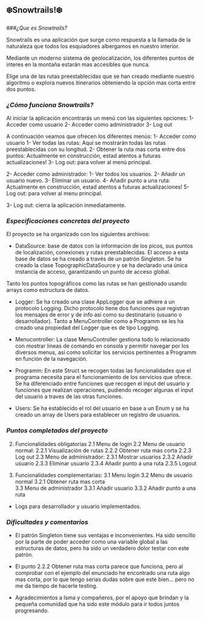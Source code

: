 ## :snowflake:**Snowtrails!**:snowflake:

###*¿Que es Snowtrails?*

Snowtrails es una aplicación que surge como respuesta a la llamada de la naturaleza que todos los esquiadores albergamos en nuestro interior. 

Mediante un moderno sistema de geolocalización, los diferentes puntos de interes en la montaña estarán mas accesibles que nunca. 

Elige una de las rutas preestablecidas que se han creado mediante nuestro algoritmo o explora nuevos itinerarios obteniendo la opción mas corta entre dos puntos.

### *¿Cómo funciona Snowtrails?*
Al iniciar la aplicación encontrarás un menú con las siguientes opciones:
1- Acceder como usuario
2- Acceder como administrador
3- Log out

A continuación veamos que ofrecen los diferentes menús:
1- Acceder como usuario
    1- Ver todas las rutas: Aqui se mostrarán todas las rutas preestablecidas con su longitud. 
    2- Obtener la ruta mas corta entre dos puntos: Actualmente en construcción, estad atentos a futuras actualizaciones!
    3- Log out: para volver al menú principal. 


2- Acceder como administrador: 
    1- Ver todos los usuarios.
    2- Añadir un usuario nuevo. 
    3- Eliminar un usuario.
    4- Añadir punto a una ruta: Actualmente en construcción, estad atentos a futuras actualizaciones! 
    5-Log out: para volver al menu principal. 

3- Log out: cierra la aplicación inmediatamente.



### *Especificaciones concretas del proyecto*

El proyecto se ha organizado con los siguientes archivos:
- DataSource: base de datos con la información de los picos, sus puntos de localización, conexiones y rutas preestablecidas. El acceso a esta base de datos se ha creado a través de un patrón Singleton. Se ha creado la clase TopographicDataSource y se ha declarado una única instancia de acceso, garantizando un punto de acceso global. 

Tanto los puntos topográficos como las rutas se han gestionado usando arrays como estructura de datos. 


- Logger: Se ha creado una clase AppLogger que se adhiere a un protocolo Logging. Dicho protocolo tiene dos funciones que registran los mensajes de error y de info así como su destinatario (usuario o desarrollador). Tanto a MenuController como a Programm se les ha creado una propiedad del Logger que es de tipo Logging. 

- Menucontroller: La clase MenuController gestiona todo lo relacionado con mostrar lineas de comando en consola y permitir navegar por los diversos menus, así como solicitar los servicios pertinentes a Programm en función de la navegación. 

- Programm: En este Struct se recogen todas las funcionalidades que el programa necesita para el funcionamiento de los servicios que ofrece. Se ha diferenciado entre funciones que recogen el input del usuario y funciones que realizan operaciones, pudiendo recoger algunas el input del usuario a traves de las otras funciones. 

- Users: Se ha establecido el rol del usuario en base a un Enum y se ha creado un array de Users para establecer un registro de usuarios. 


### *Puntos completados del proyecto*


2. Funcionalidades obligatorias 
    2.1 Menu de login
    2.2 Menu de usuario normal:
        2.2.1 Visualización de rutas
        2.2.2 Obtener ruta mas corta 
        2.2.3 Log out 
    2.3 Menu de administrador: 
        2.3.1 Mostrar usuarios
        2.3.2 Añadir usuario 
        2.3.3 Eliminar usuario 
        2.3.4 Añadir punto a una ruta
        2.3.5 Logout

3. Funcionalidades complementarias:
    3.1 Menu login
    3.2 Menu de usuario normal 
        3.2.1 Obtener ruta mas corta  
    3.3 Menu de administrador 
        3.3.1 Añadir usuario 
        3.3.2 Añadir punto a una ruta 


- Logs para desarrollador y usuario implementados. 


### *Dificultades y comentarios* 

- El patrón Singleton tiene sus ventajas e inconvenientes. Ha sido sencillo por la parte de poder acceder como una variable global a las estructuras de datos, pero ha sido un verdadero dolor testar con este patrón. 

- El punto 2.2.2 Obtener ruta mas corta parece que funciona, pero al comprobar con el ejemplo del enunciado he encontrado una ruta algo mas corta, por lo que tengo serias dudas sobre que este bien... pero no me da tiempo de hacerle testing.

- Agradecimientos a Isma y compañeros, por el apoyo que brindan y la pequeña comunidad que ha sido este módulo para ir todos juntos progresando. 

